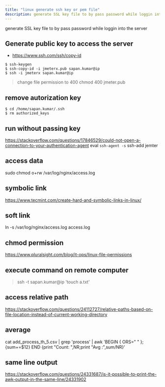 ```yaml
---
title: "linux generate ssh key or pem file"
description: generate SSL key file to by pass password while loggin into the server
---
```


generate SSL key file to by pass password while loggin into the server

## Generate public key to access the server
* https://www.ssh.com/ssh/copy-id
```shell
$ ssh-keygen
$ ssh-copy-id -i jmeterx.pub sapan.kumar@ip
$ ssh -i jmeterx sapan.kumar@ip
```
> change file permission to 400
> chmod 400 jmeter.pub

## remove autorization key
```shell
$ cd /home/sapan.kumar/.ssh
$ rm authorized_keys
```
## run without passing key
https://stackoverflow.com/questions/17846529/could-not-open-a-connection-to-your-authentication-agent
eval `ssh-agent -s`
ssh-add jemter


## access data
sudo chmod o+rw /var/log/nginx/access.log

## symbolic link
https://www.tecmint.com/create-hard-and-symbolic-links-in-linux/

## soft link
ln -s /var/log/nginx/access.log access.log

## chmod permission
https://www.pluralsight.com/blog/it-ops/linux-file-permissions

## execute command on remote computer
> ssh -t sapan.kumar@ip 'touch a.txt'

## access relative path
https://stackoverflow.com/questions/24112727/relative-paths-based-on-file-location-instead-of-current-working-directory


## average
cat add_process_th_5.csv | grep 'process' | awk 'BEGIN { ORS=" " }; {sum+=$12} END {print "Count: ",NR;print "Avg :",sum/NR}'

## same line output
https://stackoverflow.com/questions/24331687/is-it-possible-to-print-the-awk-output-in-the-same-line/24331902
